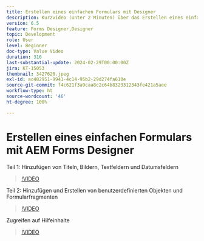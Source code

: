 ```yaml
---
title: Erstellen eines einfachen Formulars mit Designer
description: Kurzvideo (unter 2 Minuten) über das Erstellen eines einfachen Formulars
version: 6.5
feature: Forms Designer,Designer
topic: Development
role: User
level: Beginner
doc-type: Value Video
duration: 316
last-substantial-update: 2024-02-29T00:00:00Z
jira: KT-15053
thumbnail: 3427620.jpeg
exl-id: ac482951-9941-4c14-95b2-29d274fa610e
source-git-commit: f4c621f3a9caa8c2c64b8323312343fe421a5aee
workflow-type: ht
source-wordcount: '46'
ht-degree: 100%

---
```


# Erstellen eines einfachen Formulars mit AEM Forms Designer

Teil 1: Hinzufügen von Titeln, Bildern, Textfeldern und Datumsfeldern

>[!VIDEO](https://video.tv.adobe.com/v/3427620/?learn=on)

Teil 2: Hinzufügen und Erstellen von benutzerdefinierten Objekten und Formularfragmenten

>[!VIDEO](https://video.tv.adobe.com/v/3427621/?learn=on)

Zugreifen auf Hilfeinhalte

>[!VIDEO](https://video.tv.adobe.com/v/3427622/?learn=on)

